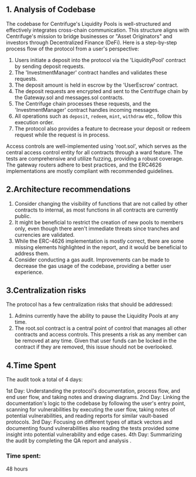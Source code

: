 ## 1. Analysis of Codebase

The codebase for Centrifuge's Liquidity Pools is well-structured and effectively integrates cross-chain communication. This structure aligns with Centrifuge's mission to bridge businesses or "Asset Originators" and investors through Decentralized Finance (DeFi). Here is a step-by-step process flow of the protocol from a user's perspective:

1. Users initiate a deposit into the protocol via the 'LiquidityPool' contract by sending deposit requests.
2. The 'InvestmentManager' contract handles and validates these requests.
3. The deposit amount is held in escrow by the 'UserEscrow' contract.
4. The deposit requests are encrypted and sent to the Centrifuge chain by the Gateway.sol and messages.sol contracts.
5. The Centrifuge chain processes these requests, and the 'InvestmentManager' contract handles incoming messages.
6. All operations such as `deposit`, `redeem`, `mint`, `withdraw` etc., follow this execution order.
7. The protocol also provides a feature to decrease your deposit or redeem request while the request is in process.

Access controls are well-implemented using 'root.sol', which serves as the central access control entity for all contracts through a ward feature. The tests are comprehensive and utilize fuzzing, providing a robust coverage. The gateway routers adhere to best practices, and the ERC4626 implementations are mostly compliant with recommended guidelines.

## 2.Architecture recommendations

1. Consider changing the visibility of functions that are not called by other contracts to internal, as most functions in all contracts are currently public.
2. It might be beneficial to restrict the creation of new pools to members only, even though there aren't immediate threats since tranches and currencies are validated.
3. While the ERC-4626 implementation is mostly correct, there are some missing elements highlighted in the report, and it would be beneficial to address them.
4. Consider conducting a gas audit. Improvements can be made to decrease the gas usage of the codebase, providing a better user experience.


## 3.Centralization risks

The protocol has a few centralization risks that should be addressed:

1. Admins currently have the ability to pause the Liquidity Pools at any time.
2. The root.sol contract is a central point of control that manages all other contracts and access controls. This presents a risk as any member can be removed at any time. Given that user funds can be locked in the contract if they are removed, this issue should not be overlooked.

## 4.Time Spent

The audit took a total of 4 days:

1st Day: Understanding the protocol's documentation, process flow, and end user flow, and taking notes and drawing diagrams. 
2nd Day: Linking the documentation's logic to the codebase by following the user's entry point, scanning for vulnerabilities by executing the user flow, taking notes of potential vulnerabilities, and reading reports for similar vault-based protocols. 
3rd Day: Focusing on different types of attack vectors and documenting found vulnerabilities also reading the tests provided some insight into potential vulnerability and edge cases. 
4th Day: Summarizing the audit by completing the QA report and analysis .






### Time spent:
48 hours
